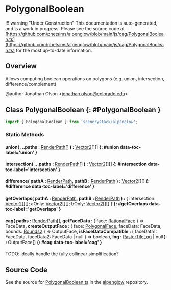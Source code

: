 # PolygonalBoolean

!!! warning "Under Construction"
    This documentation is auto-generated, and is a work in progress. Please see the source code at
    [https://github.com/phetsims/alpenglow/blob/main/js/cag/PolygonalBoolean.ts](https://github.com/phetsims/alpenglow/blob/main/js/cag/PolygonalBoolean.ts) for the most up-to-date information.

## Overview

Allows computing boolean operations on polygons (e.g. union, intersection, difference/complement)

@author Jonathan Olson &lt;jonathan.olson@colorado.edu&gt;

## Class PolygonalBoolean {: #PolygonalBoolean }


```js
import { PolygonalBoolean } from 'scenerystack/alpenglow';
```
### Static Methods

#### union( ...paths : <span style="font-weight: 400;">[RenderPath](../alpenglow/RenderPath.md)[]</span> ) : <span style="font-weight: 400;">[Vector2](../dot/Vector2.md)[][]</span> {: #union data-toc-label='union' }

#### intersection( ...paths : <span style="font-weight: 400;">[RenderPath](../alpenglow/RenderPath.md)[]</span> ) : <span style="font-weight: 400;">[Vector2](../dot/Vector2.md)[][]</span> {: #intersection data-toc-label='intersection' }

#### difference( pathA : <span style="font-weight: 400;">[RenderPath](../alpenglow/RenderPath.md)</span>, pathB : <span style="font-weight: 400;">[RenderPath](../alpenglow/RenderPath.md)</span> ) : <span style="font-weight: 400;">[Vector2](../dot/Vector2.md)[][]</span> {: #difference data-toc-label='difference' }

#### getOverlaps( pathA : <span style="font-weight: 400;">[RenderPath](../alpenglow/RenderPath.md)</span>, pathB : <span style="font-weight: 400;">[RenderPath](../alpenglow/RenderPath.md)</span> ) : <span style="font-weight: 400;">{ intersection: [Vector2](../dot/Vector2.md)[][]; aOnly: [Vector2](../dot/Vector2.md)[][]; bOnly: [Vector2](../dot/Vector2.md)[][] }</span> {: #getOverlaps data-toc-label='getOverlaps' }

#### cag( paths : <span style="font-weight: 400;">[RenderPath](../alpenglow/RenderPath.md)[]</span>, getFaceData : <span style="font-weight: 400;">( face: [RationalFace](../alpenglow/RationalFace.md) ) =&gt; FaceData</span>, createOutputFace : <span style="font-weight: 400;">( face: [PolygonalFace](../alpenglow/ClippableFace.md#PolygonalFace), faceData: FaceData, bounds: [Bounds2](../dot/Bounds2.md) ) =&gt; OutputFace</span>, isFaceDataCompatible : <span style="font-weight: 400;">( faceData1: FaceData, faceData2: FaceData | <span style="color: hsla(calc(var(--md-hue) + 180deg),80%,40%,1);">null</span> ) =&gt; <span style="color: hsla(calc(var(--md-hue) + 180deg),80%,40%,1);">boolean</span></span>, log : <span style="font-weight: 400;">[RasterTileLog](../alpenglow/RasterLog.md#RasterTileLog) | <span style="color: hsla(calc(var(--md-hue) + 180deg),80%,40%,1);">null</span></span> ) : <span style="font-weight: 400;">OutputFace[]</span> {: #cag data-toc-label='cag' }

TODO: ideally handle the fully collinear simplification?



## Source Code

See the source for [PolygonalBoolean.ts](https://github.com/phetsims/alpenglow/blob/main/js/cag/PolygonalBoolean.ts) in the [alpenglow](https://github.com/phetsims/alpenglow) repository.
